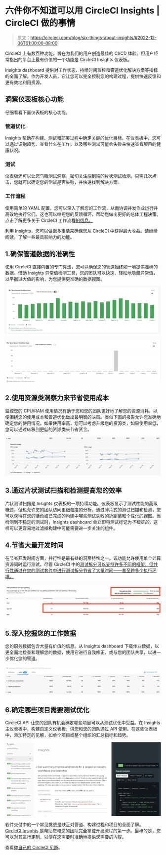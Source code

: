 # 六件你不知道可以用 CircleCI Insights | CircleCI 做的事情

> 原文：<https://circleci.com/blog/six-things-about-insights/#2022-12-06T01:00:00-08:00>

CircleCI 上有数百种功能，旨在为我们的用户创造最佳的 CI/CD 体验。但用户经常指出的平台上最有价值的一个功能是 CircleCI Insights 仪表板。

Insights dashboard 提供对工作状态、持续时间监控和管道优化解决方案等指标的全面了解。作为开发人员，它让您可以完全控制您的构建过程，提供快速反馈和更有效地利用资源。

## 洞察仪表板核心功能

仔细看看下面仪表板的核心功能。

### 管道优化

Insights 帮助[在构建、测试和部署过程中确定关键的优化目标](https://circleci.com/blog/how-the-insights-team-uses-insights-to-optimize-pipelines/)。在仪表板中，您可以通过识别趋势、查看什么在工作，以及哪些测试可能会失败来快速查看项目的健康状况。

### 测试

仪表板还可以让您鸟瞰测试洞察，密切关注[端到端的片状测试检测](https://circleci.com/blog/introducing-test-insights-with-flaky-test-detection/)。只需几次点击，您就可以确定您的测试是否失败，并快速找到解决方案。

### 工作流程

使用简单的 YAML 配置，您可以深入了解您的工作流，从而协调并发作业运行并高效地执行它们。这也可以缩短您的反馈循环，帮助您做出更好的总体工程决策。点击了解更多关于 CircleCI 工作流程[的信息。](https://circleci.com/docs/workflows/)

利用 Insights，您可以做很多事情来确保您从 CircleCI 中获得最大收益。请继续阅读，了解一些最具影响力的功能。

## 1.确保管道数据的准确性

使用 CircleCI 直接内置的专门算法，您可以确保您的管道始终如一地提供准确的数据。借助 Insights 异常值检测工具，您的团队可以快速、轻松地隐藏异常值，以平衡过大值的影响，为您提供更准确的数据视图。

![Workflow runs with outliers hidden](img/a2edf9eb39db269310d1ac83d88cb875.png)

![Runs including outliers](img/08a29e67d8537316f411d91d5df5add3.png)

## 2.使用资源类洞察力来节省使用成本

监控您的 CPU/RAM 使用情况有助于您和您的团队更好地了解您的资源消耗，以便围绕您的使用成本和管道优化做出最明智的决策。类似下图的报告允许您准确地确定您的使用情况。如果使用率高，您可以考虑升级您的资源类，如果使用率低，您可以通过转移到更低的资源类来节省资金。

![Resource usage](img/221c17d9a18f44154698763fc91dea6c.png)

## 3.通过片状测试扫描和检测提高您的效率

片状测试扫描是 Insights 仪表板的一项持续功能。仪表板显示了测试性能的高级概述，但也允许您的团队访问更细粒度的分析。通过薄片式的测试扫描和检测，您可以获得在您的活动或已完成的构建中哪些测试失败的近距离和个性化的视图。当检测到不稳定的测试时，Insights dashboard 会立即将测试标记为*不稳定的*，这样可以更容易地过滤掉构建中可能需要进一步关注的组件。

## 4.节省大量开发时间

在节省开发时间方面，并行性是最有益的洞察特性之一。该功能允许使用单个计算资源同时运行测试。尽管 CircleCI 中的[测试拆分可以支持许多不同的框架，但并行性通过在您的测试套件中进行测试拆分节省了大量时间——甚至跨多个执行环境。](https://circleci.com/blog/a-guide-to-test-splitting/)

![Parallel testing ROI](img/41fba3f21a2a1084c2c8785dc560d713.png)

## 5.深入挖掘您的工作数据

您的职务数据包含大量有价值的信息。从 Insights dashboard 下载作业数据，以更全面地检查和理解您的数据，使用它进行自我修正，或与您的团队共享，以进一步优化您的管道。

![Job data](img/590b9643ce2f303828abcc3cadee2aa1.png)

## 6.确定哪些项目需要测试优化

CircleCI API 让您的团队有机会确定哪些项目可以从测试优化中受益。在 Insights 主仪表板中，构建自定义仪表板，供您和您的团队通过 API 使用。在这些仪表板中，添加特定的见解，如单个项目或整个组织的汇总指标和趋势。

![Tests to optimize](img/709e423ce6a41940bb8555b2bfd46679.png)

软件交付中的一个常见挑战是缺乏对管道、构建过程和项目的全面了解。 [CircleCI Insights](https://circleci.com/docs/insights/) 是帮助您和您的团队完全掌控开发流程的第一步。最棒的是，您可以对其进行定制，以便在您需要时准确地提供您需要的内容。

查看[你自己的 CircleCI 见解](https://app.circleci.com/insights/)。